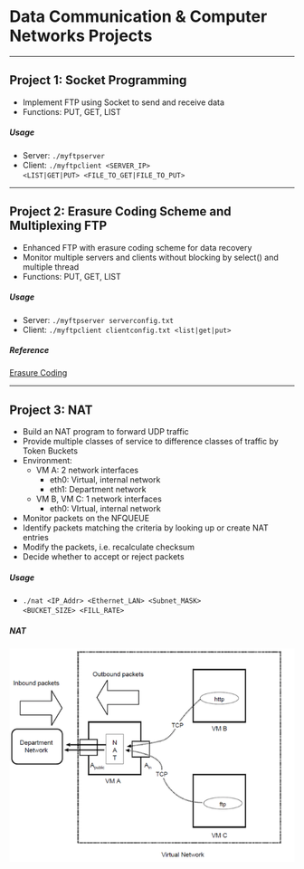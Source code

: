 # Data Communication & Computer Networks Projects

* * * 

## Project 1: Socket Programming
* Implement FTP using Socket to send and receive data
* Functions: PUT, GET, LIST
##### Usage
* Server:
<code>./myftpserver <PORT></code>
* Client:
<code>./myftpclient <SERVER_IP> <PORT> <LIST|GET|PUT> <FILE_TO_GET|FILE_TO_PUT></code>

* * * 

## Project 2: Erasure Coding Scheme and Multiplexing FTP
* Enhanced FTP with erasure coding scheme for data recovery
* Monitor multiple servers and clients without blocking by select() and multiple thread
* Functions: PUT, GET, LIST
##### Usage
* Server: <code>./myftpserver serverconfig.txt</code>
* Client: <code>./myftpclient clientconfig.txt <list|get|put> <file></code>
 
##### Reference
[Erasure Coding](https://www.backblaze.com/blog/reed-solomon/)
 
* * * 

## Project 3: NAT
* Build an NAT program to forward UDP traffic
* Provide multiple classes of service to difference classes of traffic by Token Buckets
* Environment: 
  * VM A: 2 network interfaces
    * eth0: Virtual, internal network
    * eth1: Department network
  * VM B, VM C: 1 network interfaces
    * eth0: VIrtual, internal network
 * Monitor packets on the NFQUEUE
 * Identify packets matching the criteria by looking up or create NAT entries
 * Modify the packets, i.e. recalculate checksum
 * Decide whether to accept or reject packets
 
##### Usage
 * <code>./nat <IP_Addr> <Ethernet_LAN> <Subnet_MASK> <BUCKET_SIZE> <FILL_RATE></code>

##### NAT
![NAT](NAT.png "NAT")
